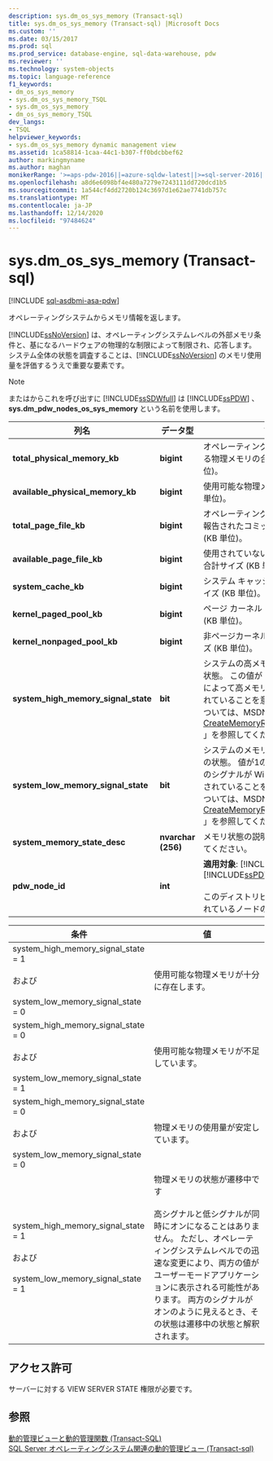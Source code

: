 ```yaml
---
description: sys.dm_os_sys_memory (Transact-sql)
title: sys.dm_os_sys_memory (Transact-sql) |Microsoft Docs
ms.custom: ''
ms.date: 03/15/2017
ms.prod: sql
ms.prod_service: database-engine, sql-data-warehouse, pdw
ms.reviewer: ''
ms.technology: system-objects
ms.topic: language-reference
f1_keywords:
- dm_os_sys_memory
- sys.dm_os_sys_memory_TSQL
- sys.dm_os_sys_memory
- dm_os_sys_memory_TSQL
dev_langs:
- TSQL
helpviewer_keywords:
- sys.dm_os_sys_memory dynamic management view
ms.assetid: 1ca58814-1caa-44c1-b307-ff0bdcbbef62
author: markingmyname
ms.author: maghan
monikerRange: '>=aps-pdw-2016||=azure-sqldw-latest||>=sql-server-2016||>=sql-server-linux-2017||=azuresqldb-mi-current'
ms.openlocfilehash: a8d6e6098bf4e480a7279e7243111dd720dcd1b5
ms.sourcegitcommit: 1a544cf4dd2720b124c3697d1e62ae7741db757c
ms.translationtype: MT
ms.contentlocale: ja-JP
ms.lasthandoff: 12/14/2020
ms.locfileid: "97484624"
---
```

# <a name="sysdm_os_sys_memory-transact-sql"></a>sys.dm_os_sys_memory (Transact-sql)
[!INCLUDE [sql-asdbmi-asa-pdw](../../includes/applies-to-version/sql-asdbmi-asa-pdw.md)]

  オペレーティングシステムからメモリ情報を返します。  
  
 [!INCLUDE[ssNoVersion](../../includes/ssnoversion-md.md)] は、オペレーティングシステムレベルの外部メモリ条件と、基になるハードウェアの物理的な制限によって制限され、応答します。 システム全体の状態を調査することは、[!INCLUDE[ssNoVersion](../../includes/ssnoversion-md.md)] のメモリ使用量を評価するうえで重要な要素です。  
  
> [!NOTE]  
>  またはからこれを呼び出すに [!INCLUDE[ssSDWfull](../../includes/sssdwfull-md.md)] は [!INCLUDE[ssPDW](../../includes/sspdw-md.md)] 、 **sys.dm_pdw_nodes_os_sys_memory** という名前を使用します。  
  
|列名|データ型|説明|  
|-----------------|---------------|-----------------|  
|**total_physical_memory_kb**|**bigint**|オペレーティングシステムで使用できる物理メモリの合計サイズ (KB 単位)。|  
|**available_physical_memory_kb**|**bigint**|使用可能な物理メモリのサイズ (KB 単位)。|  
|**total_page_file_kb**|**bigint**|オペレーティング システムによって報告されたコミット制限のサイズ (KB 単位)。|  
|**available_page_file_kb**|**bigint**|使用されていないページファイルの合計サイズ (KB 単位)。|  
|**system_cache_kb**|**bigint**|システム キャッシュ メモリの合計サイズ (KB 単位)。|  
|**kernel_paged_pool_kb**|**bigint**|ページ カーネル プールの合計サイズ (KB 単位)。|  
|**kernel_nonpaged_pool_kb**|**bigint**|非ページカーネルプールの合計サイズ (KB 単位)。|  
|**system_high_memory_signal_state**|**bit**|システムの高メモリ リソース通知の状態。 この値が 1 の場合、Windows によって高メモリ シグナルが設定されていることを意味します。 詳細については、MSDN ライブラリの「 [CreateMemoryResourceNotification](/windows/win32/api/memoryapi/nf-memoryapi-creatememoryresourcenotification) 」を参照してください。|  
|**system_low_memory_signal_state**|**bit**|システムのメモリ不足のリソース通知の状態。 値が1の場合は、メモリ不足のシグナルが Windows によって設定されていることを示します。 詳細については、MSDN ライブラリの「 [CreateMemoryResourceNotification](/windows/win32/api/memoryapi/nf-memoryapi-creatememoryresourcenotification) 」を参照してください。|  
|**system_memory_state_desc**|**nvarchar (256)**|メモリ状態の説明。 次の表を参照してください。|  
|**pdw_node_id**|**int**|**適用対象**: [!INCLUDE[ssSDWfull](../../includes/sssdwfull-md.md)] 、 [!INCLUDE[ssPDW](../../includes/sspdw-md.md)]<br /><br /> このディストリビューションが配置されているノードの識別子。|  
  
|条件|値|  
|---------------|-----------|  
|system_high_memory_signal_state = 1<br /><br /> および<br /><br /> system_low_memory_signal_state = 0|使用可能な物理メモリが十分に存在します。|  
|system_high_memory_signal_state = 0<br /><br /> および<br /><br /> system_low_memory_signal_state = 1|使用可能な物理メモリが不足しています。|  
|system_high_memory_signal_state = 0<br /><br /> および<br /><br /> system_low_memory_signal_state = 0|物理メモリの使用量が安定しています。|  
|system_high_memory_signal_state = 1<br /><br /> および<br /><br /> system_low_memory_signal_state = 1|物理メモリの状態が遷移中です<br /><br /> 高シグナルと低シグナルが同時にオンになることはありません。 ただし、オペレーティングシステムレベルでの迅速な変更により、両方の値がユーザーモードアプリケーションに表示される可能性があります。 両方のシグナルがオンのように見えるとき、その状態は遷移中の状態と解釈されます。|  
  
## <a name="permissions"></a>アクセス許可  
 サーバーに対する VIEW SERVER STATE 権限が必要です。  
  
## <a name="see-also"></a>参照  
 [動的管理ビューと動的管理関数 &#40;Transact-SQL&#41;](~/relational-databases/system-dynamic-management-views/system-dynamic-management-views.md)   
 [SQL Server オペレーティングシステム関連の動的管理ビュー &#40;Transact-sql&#41;](../../relational-databases/system-dynamic-management-views/sql-server-operating-system-related-dynamic-management-views-transact-sql.md)  
  
